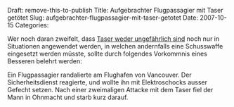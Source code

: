 Draft: remove-this-to-publish
Title: Aufgebrachter Flugpassagier mit Taser getötet
Slug: aufgebrachter-flugpassagier-mit-taser-getotet
Date: 2007-10-15
Categories:

Wer noch daran zweifelt, dass [Taser weder ungefährlich sind](http://spinlock.ch/blog/2007/10/08/ungefahrliche-taser/) noch nur in Situationen angewendet werden, in welchen andernfalls eine Schusswaffe eingesetzt werden müsste, sollte durch folgendes Vorkommnis eines Besseren belehrt werden:

Ein Flugpassagier randalierte am Flughafen von Vancouver. Der Sicherheitsdienst reagierte, und wollte ihn mit Elektroschocks ausser Gefecht setzen. Nach einer zweimaligen Attacke mit dem Taser fiel der Mann in Ohnmacht und starb kurz darauf.
